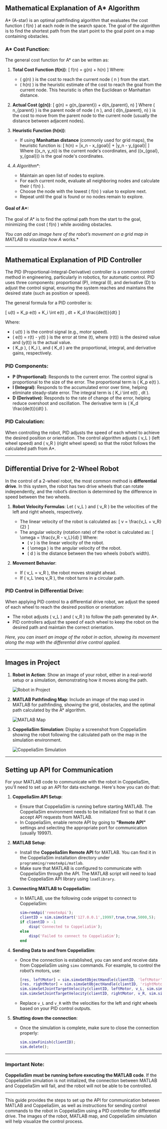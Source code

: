 ## Mathematical Explanation of A* Algorithm

A* (A-star) is an optimal pathfinding algorithm that evaluates the cost function \( f(n) \) at each node in the search space. The goal of the algorithm is to find the shortest path from the start point to the goal point on a map containing obstacles.

### A* Cost Function:

The general cost function for A* can be written as:

1. **Total Cost Function (f(n))**:
   \[
   f(n) = g(n) + h(n)
   \]
   Where:
   - \( g(n) \) is the cost to reach the current node \( n \) from the start.
   - \( h(n) \) is the heuristic estimate of the cost to reach the goal from the current node. This heuristic is often the Euclidean or Manhattan distance.

2. **Actual Cost (g(n))**:
   \[
   g(n) = g(n_{parent}) + d(n_{parent}, n)
   \]
   Where \( n_{parent} \) is the parent node of node \( n \), and \( d(n_{parent}, n) \) is the cost to move from the parent node to the current node (usually the distance between adjacent nodes).

3. **Heuristic Function (h(n))**:
   - If using **Manhattan distance** (commonly used for grid maps), the heuristic function is:
     \[
     h(n) = |x_n - x_{goal}| + |y_n - y_{goal}|
     \]
     Where \((x_n, y_n)\) is the current node's coordinates, and \((x_{goal}, y_{goal})\) is the goal node's coordinates.

4. **A* Algorithm**:
   - Maintain an open list of nodes to explore.
   - For each current node, evaluate all neighboring nodes and calculate their \( f(n) \).
   - Choose the node with the lowest \( f(n) \) value to explore next.
   - Repeat until the goal is found or no nodes remain to explore.

#### Goal of A*:
The goal of A* is to find the optimal path from the start to the goal, minimizing the cost \( f(n) \) while avoiding obstacles.

*You can add an image here of the robot’s movement on a grid map in MATLAB to visualize how A* works.*

---

## Mathematical Explanation of PID Controller

The PID (Proportional-Integral-Derivative) controller is a common control method in engineering, particularly in robotics, for automatic control. PID uses three components: proportional (P), integral (I), and derivative (D) to adjust the control signal, ensuring the system reaches and maintains the desired state (such as position or speed).

The general formula for a PID controller is:

\[
u(t) = K_p e(t) + K_i \int e(t) \, dt + K_d \frac{de(t)}{dt}
\]

Where:
- \( u(t) \) is the control signal (e.g., motor speed).
- \( e(t) = r(t) - y(t) \) is the error at time \(t\), where \(r(t)\) is the desired value and \(y(t)\) is the actual value.
- \( K_p \), \( K_i \), and \( K_d \) are the proportional, integral, and derivative gains, respectively.

### PID Components:
- **P (Proportional)**: Responds to the current error. The control signal is proportional to the size of the error. The proportional term is \( K_p e(t) \).
- **I (Integral)**: Responds to the accumulated error over time, helping eliminate steady-state error. The integral term is \( K_i \int e(t) \, dt \).
- **D (Derivative)**: Responds to the rate of change of the error, helping reduce overshoot and oscillation. The derivative term is \( K_d \frac{de(t)}{dt} \).

### PID Calculation:
When controlling the robot, PID adjusts the speed of each wheel to achieve the desired position or orientation. The control algorithm adjusts \( v_L \) (left wheel speed) and \( v_R \) (right wheel speed) so that the robot follows the calculated path from A*.

---

## Differential Drive for 2-Wheel Robot

In the control of a 2-wheel robot, the most common method is **differential drive**. In this system, the robot has two drive wheels that can rotate independently, and the robot’s direction is determined by the difference in speed between the two wheels.

1. **Robot Velocity Formulas**:
   Let \( v_L \) and \( v_R \) be the velocities of the left and right wheels, respectively.
   - The linear velocity of the robot is calculated as:
     \[
     v = \frac{v_L + v_R}{2}
     \]
   - The angular velocity (rotation rate) of the robot is calculated as:
     \[
     \omega = \frac{v_R - v_L}{d}
     \]
     Where:
     - \( v \) is the linear velocity of the robot.
     - \( \omega \) is the angular velocity of the robot.
     - \( d \) is the distance between the two wheels (robot’s width).

2. **Movement Behavior**:
   - If \( v_L = v_R \), the robot moves straight ahead.
   - If \( v_L \neq v_R \), the robot turns in a circular path.

### PID Control in Differential Drive:
When applying PID control to a differential drive robot, we adjust the speed of each wheel to reach the desired position or orientation:
- The robot adjusts \( v_L \) and \( v_R \) to follow the path generated by A*.
- PID controllers adjust the speed of each wheel to keep the robot on the desired path and maintain the correct orientation.

*Here, you can insert an image of the robot in action, showing its movement along the map with the differential drive control applied.*

---

## Images in Project

1. **Robot in Action**: Show an image of your robot, either in a real-world setup or a simulation, demonstrating how it moves along the path.

   ![Robot in Project](images/image_robot.png)

2. **MATLAB Pathfinding Map**: Include an image of the map used in MATLAB for pathfinding, showing the grid, obstacles, and the optimal path calculated by the A* algorithm.

   ![MATLAB Map](images/image_map_matlab.png)

3. **CoppeliaSim Simulation**: Display a screenshot from CoppeliaSim showing the robot following the calculated path on the map in the simulation environment.

   ![CoppeliaSim Simulation](images/image_map_vrep.png)

---

## Setting up API for Communication

For your MATLAB code to communicate with the robot in CoppeliaSim, you'll need to set up an API for data exchange. Here's how you can do that:

1. **CoppeliaSim API Setup**:
   - Ensure that CoppeliaSim is running before starting MATLAB. The CoppeliaSim environment needs to be initialized first so that it can accept API requests from MATLAB.
   - In CoppeliaSim, enable remote API by going to **"Remote API"** settings and selecting the appropriate port for communication (usually 19997).

2. **MATLAB Setup**:
   - Install the **CoppeliaSim Remote API** for MATLAB. You can find it in the CoppeliaSim installation directory under `programming/remoteApi/matlab`.
   - Make sure that MATLAB is configured to communicate with CoppeliaSim through the API. The MATLAB script will need to load the CoppeliaSim API library using `loadlibrary`.

3. **Connecting MATLAB to CoppeliaSim**:
   - In MATLAB, use the following code snippet to connect to CoppeliaSim:
     ```matlab
     sim=remApi('remoteApi');
     clientID = sim.simxStart('127.0.0.1',19997,true,true,5000,5);
     if clientID > -1
         disp('Connected to CoppeliaSim');
     else
         disp('Failed to connect to CoppeliaSim');
     end
     ```

4. **Sending Data to and from CoppeliaSim**:
   - Once the connection is established, you can send and receive data from CoppeliaSim using `simx` commands. For example, to control the robot’s motors, use:
     ```matlab
     [res, leftMotor] = sim.simxGetObjectHandle(clientID, 'leftMotor', sim.simx_opmode_blocking);
     [res, rightMotor] = sim.simxGetObjectHandle(clientID, 'rightMotor', sim.simx_opmode_blocking);
     sim.simxSetJointTargetVelocity(clientID, leftMotor, v_L, sim.simx_opmode_oneshot);
     sim.simxSetJointTargetVelocity(clientID, rightMotor, v_R, sim.simx_opmode_oneshot);
     ```

   - Replace `v_L` and `v_R` with the velocities for the left and right wheels based on your PID control outputs.

5. **Shutting down the connection**:
   - Once the simulation is complete, make sure to close the connection properly:
     ```matlab
     sim.simxFinish(clientID);
     sim.delete();
     ```

---

### Important Note:

**CoppeliaSim must be running before executing the MATLAB code**. If the CoppeliaSim simulation is not initialized, the connection between MATLAB and CoppeliaSim will fail, and the robot will not be able to be controlled.

---

This guide provides the steps to set up the API for communication between MATLAB and CoppeliaSim, as well as instructions for sending control commands to the robot in CoppeliaSim using a PID controller for differential drive. The images of the robot, MATLAB map, and CoppeliaSim simulation will help visualize the control process.
